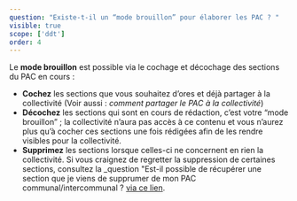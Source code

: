 ```yaml
---
question: "Existe-t-il un “mode brouillon” pour élaborer les PAC ? "
visible: true
scope: ['ddt']
order: 4
---
```



Le **mode brouillon** est possible via le cochage et décochage des sections du PAC en cours : 
- **Cochez** les sections que vous souhaitez d’ores et déjà partager à la collectivité (Voir aussi : _comment partager le PAC à la collectivité_) 
- **Décochez** les sections qui sont en cours de rédaction, c’est votre “mode brouillon” ; la collectivité n’aura pas accès à ce contenu et vous n’aurez plus qu’à cocher ces sections une fois rédigées afin de les rendre visibles pour la collectivité.
- **Supprimez** les sections lorsque celles-ci ne concernent en rien la collectivité. Si vous craignez de regretter la suppression de certaines sections, consultez la _question "Est-il possible de récupérer une section que je viens de supprumer de mon PAC communal/intercommunal ? [via ce lien](https://docurba.beta.gouv.fr/faq?recherche=est-il%20possible%20de%20r%C3%A9cup%C3%A9rer%20une%20section). 
